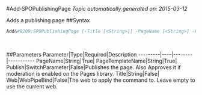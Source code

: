 #Add&#8209;SPOPublishingPage
*Topic automatically generated on: 2015-03-12*

Adds a publishing page
##Syntax
```powershell
Add&#8209;SPOPublishingPage [-Title [<String>]] -PageName [<String>] -PageTemplateName [<String>] [-Publish [<SwitchParameter>]] [-Web [<WebPipeBind>]]
```
&nbsp;

##Parameters
Parameter|Type|Required|Description
---------|----|--------|-----------
PageName|String|True|
PageTemplateName|String|True|
Publish|SwitchParameter|False|Publishes the page. Also Approves it if moderation is enabled on the Pages library.
Title|String|False|
Web|WebPipeBind|False|The web to apply the command to. Leave empty to use the current web.
